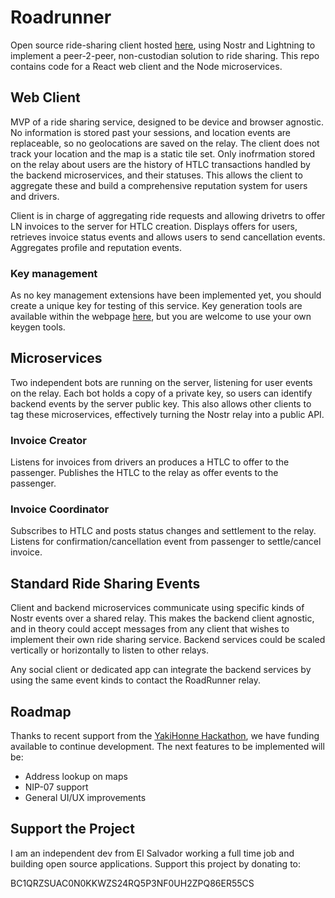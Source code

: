 # Roadrunner

Open source ride-sharing client hosted [here](https://roadrunner.lat), using Nostr and Lightning to implement a peer-2-peer, non-custodian solution to ride sharing. This repo contains code for a React web client and the Node microservices.

## Web Client

MVP of a ride sharing service, designed to be device and browser agnostic. No information is stored past your sessions, and location events are replaceable, so no geolocations are saved on the relay. The client does not track your location and the map is a static tile set. Only inofrmation stored on the relay about users are the history of HTLC transactions handled by the backend microservices, and their statuses. This allows the client to aggregate these and build a comprehensive reputation system for users and drivers.

Client is in charge of aggregating ride requests and allowing drivetrs to offer LN invoices to the server for HTLC creation. Displays offers for users, retrieves invoice status events and allows users to send cancellation events. Aggregates profile and reputation events.

### Key management

As no key management extensions have been implemented yet, you should create a unique key for testing of this service. Key generation tools are available within the webpage [here](https://roadrunner.lat/settings/), but you are welcome to use your own keygen tools.  

## Microservices

Two independent bots are running on the server, listening for user events on the relay. Each bot holds a copy of a private key, so users can identify backend events by the server public key. This also allows other clients to tag these microservices, effectively turning the Nostr relay into a public API.

### Invoice Creator

Listens for invoices from drivers an produces a HTLC to offer to the passenger. Publishes the HTLC to the relay as offer events to the passenger.  

### Invoice Coordinator

Subscribes to HTLC and posts status changes and settlement to the relay. Listens for confirmation/cancellation event from passenger to settle/cancel invoice.

## Standard Ride Sharing Events

Client and backend microservices communicate using specific kinds of Nostr events over a shared relay. This makes the backend client agnostic, and in theory could accept messages from any client that wishes to implement their own ride sharing service. Backend services could be scaled vertically or horizontally to listen to other relays.

Any social client or dedicated app can integrate the backend services by using the same event kinds to contact the RoadRunner relay.

## Roadmap

Thanks to recent support from the [YakiHonne Hackathon](https://twitter.com/YakiHonne), we have funding available to continue development. The next features to be implemented will be:

- Address lookup on maps
- NIP-07 support
- General UI/UX improvements

## Support the Project

I am an independent dev from El Salvador working a full time job and building open source applications. Support this project by donating to:

BC1QRZSUAC0N0KKWZS24RQ5P3NF0UH2ZPQ86ER55CS
